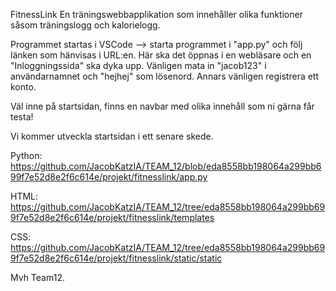 FitnessLink
En träningswebbapplikation som innehåller olika funktioner såsom träningslogg och kalorielogg.

Programmet startas i VSCode --> starta programmet i "app.py" och följ länken som hänvisas i URL:en. Här ska det öppnas i en webläsare och en "Inloggningssida" ska dyka upp. Vänligen mata in "jacob123" i användarnamnet och "hejhej" som lösenord. Annars vänligen registrera ett konto.

Väl inne på startsidan, finns en navbar med olika innehåll som ni gärna får testa!

Vi kommer utveckla startsidan i ett senare skede.

Python:
https://github.com/JacobKatzIA/TEAM_12/blob/eda8558bb198064a299bb699f7e52d8e2f6c614e/projekt/fitnesslink/app.py

HTML:
https://github.com/JacobKatzIA/TEAM_12/tree/eda8558bb198064a299bb699f7e52d8e2f6c614e/projekt/fitnesslink/templates

CSS:
https://github.com/JacobKatzIA/TEAM_12/tree/eda8558bb198064a299bb699f7e52d8e2f6c614e/projekt/fitnesslink/static/static

Mvh Team12.

